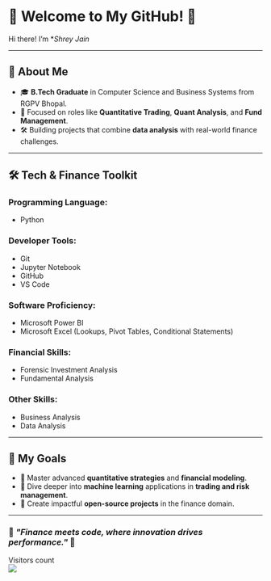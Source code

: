 # 👋 Welcome to My GitHub! 🚀

Hi there! I’m **Shrey Jain* 

---

## 🌟 About Me

- 🎓 **B.Tech Graduate** in Computer Science and Business Systems from RGPV Bhopal.
- 💼 Focused on roles like **Quantitative Trading**, **Quant Analysis**, and **Fund Management**.
- 🛠 Building projects that combine **data analysis** with real-world finance challenges.

---

## 🛠️ Tech & Finance Toolkit

### Programming Language:
- Python 

### Developer Tools:
- Git 
- Jupyter Notebook 
- GitHub 
- VS Code 

### Software Proficiency:
- Microsoft Power BI 
- Microsoft Excel (Lookups, Pivot Tables, Conditional Statements) 

### Financial Skills:
- Forensic Investment Analysis 
- Fundamental Analysis 

### Other Skills:
- Business Analysis 
- Data Analysis 

---

## 🚀 My Goals

- 🧠 Master advanced **quantitative strategies** and **financial modeling**.
- 🤖 Dive deeper into **machine learning** applications in **trading and risk management**.
- 🌟 Create impactful **open-source projects** in the finance domain.



---

### 🚀 *"Finance meets code, where innovation drives performance."* 🚀

    
  Visitors count
<br>
<img src="https://profile-counter.glitch.me/shreyjainn/count.svg" />
</p>


